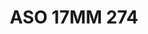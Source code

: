 ---
title: ASO 17MM 274
date: 
draft: false

# descripcion
description : Anillo de plata 925.

materials: Plata 989

color: 

dimensions: 17mm diámetro

code: 05-23-1663

type: "Anillos"

categories: []

price: $6.600,00

price_eftvo: $5.610,00

# Images
# first image will be shown in the product page
images:
  # - image: "images/path_to_image"
  # La ubicacion de las imagenes es imagenes/Anillos/Anillos.Solo Plata/05-23-1663-aso-17mm-274
  - image: "./images/anillos/solo_plata/05-23-1663-aso-17mm-274.jpg"
---